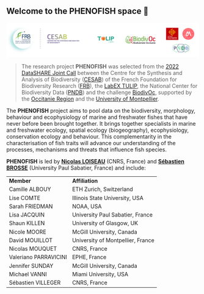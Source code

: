 ## Welcome to the PHENOFISH space :wave:

[![](https://raw.githubusercontent.com/PhenoFish/.github/main/profile/partners-banner.png)](https://www.fondationbiodiversite.fr/en/the-frb-in-action/programs-and-projects/le-cesab/phenofish/)

> The research project **PHENOFISH** was selected from the [2022 DataSHARE Joint Call](https://www.fondationbiodiversite.fr/en/calls/appel-a-projets-datashare-2022/) between the Centre for the Synthesis and Analysis of Biodiversity ([CESAB](https://www.fondationbiodiversite.fr/en/about-the-foundation/le-cesab/)) of the French Foundation for Biodiversity Research ([FRB](https://www.fondationbiodiversite.fr/en/)), the [LabEX TULIP](https://www.labex-tulip.fr/), the National Center for Biodiversity Data ([PNDB](https://www.pndb.fr)) and the challenge [BiodivOc](https://biodivoc.edu.umontpellier.fr), supported by the [Occitanie Region](https://www.laregion.fr) and the [University of Montpellier](https://www.umontpellier.fr/en/).

The **PHENOFISH** project aims to pool data on the biodiversity, morphology, behaviour and ecophysiology of marine and freshwater fishes that have never before been brought together. It brings together specialists in marine and freshwater ecology, spatial ecology (biogeography), ecophysiology, conservation ecology and behaviour. This complementarity in the characterisation of fish traits will advance our understanding of the processes, mechanisms and threats that influence fish species.

**PHENOFISH** is led by [**Nicolas LOISEAU**](https://umr-marbec.fr/membre/nicolas-loiseau/) (CNRS, France) and [**Sébastien BROSSE**](http://brosse.sebastien.free.fr/) (University Paul Sabatier, France) and include:

<table>
  <tr>
    <td><b>Member</b></td>
    <td><b>Affiliation</b></td>
  </tr>
  <tr>
    <td>Camille ALBOUY</td>
    <td>ETH Zurich, Switzerland</td>
  </tr>
  <tr>
    <td>Lise COMTE</td>
    <td>Illinois State University, USA</td>
  </tr>
  <tr>
    <td>Sarah FRIEDMAN</td>
    <td>NOAA, USA</td>
  </tr>
  <tr>
    <td>Lisa JACQUIN</td>
    <td>University Paul Sabatier, France</td>
  </tr>
  <tr>
    <td>Shaun KILLEN</td>
    <td>University of Glasgow, UK</td>
  </tr>
  <tr>
    <td>Nicole MOORE</td>
    <td>McGill University, Canada</td>
  </tr>
  <tr>
    <td>David MOUILLOT</td>
    <td>University of Montpellier, France</td>
  </tr>
  <tr>
    <td>Nicolas MOUQUET</td>
    <td>CNRS, France</td>
  </tr>
  <tr>
    <td>Valeriano PARRAVICINI</td>
    <td>EPHE, France</td>
  </tr>
  <tr>
    <td>Jennifer SUNDAY</td>
    <td>McGill University, Canada</td>
  </tr>
  <tr>
    <td>Michael VANNI</td>
    <td>Miami University, USA</td>
  </tr>
  <tr>
    <td>Sébastien VILLEGER</td>
    <td>CNRS, France</td>
  </tr>
</table>
